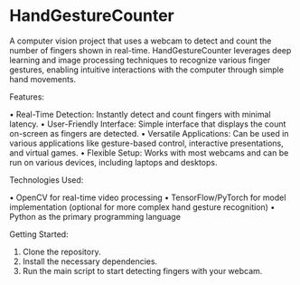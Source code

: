 # HandGestureCounter
A computer vision project that uses a webcam to detect and count the number of fingers shown in real-time. HandGestureCounter leverages deep learning and image processing techniques to recognize various finger gestures, enabling intuitive interactions with the computer through simple hand movements.

Features:

•  Real-Time Detection: Instantly detect and count fingers with minimal latency.
•  User-Friendly Interface: Simple interface that displays the count on-screen as fingers are detected.
•  Versatile Applications: Can be used in various applications like gesture-based control, interactive presentations, and virtual games.
•  Flexible Setup: Works with most webcams and can be run on various devices, including laptops and desktops.

Technologies Used:

•  OpenCV for real-time video processing
•  TensorFlow/PyTorch for model implementation (optional for more complex hand gesture recognition)
•  Python as the primary programming language

Getting Started:

1. Clone the repository.
2. Install the necessary dependencies.
3. Run the main script to start detecting fingers with your webcam.
